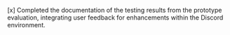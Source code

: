 [x] Completed the documentation of the testing results from the prototype evaluation, integrating user feedback for enhancements within the Discord environment.